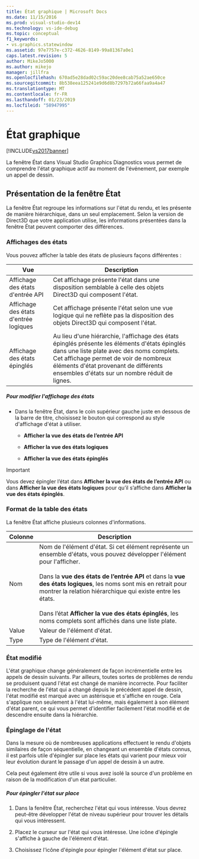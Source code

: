 ```yaml
---
title: État graphique | Microsoft Docs
ms.date: 11/15/2016
ms.prod: visual-studio-dev14
ms.technology: vs-ide-debug
ms.topic: conceptual
f1_keywords:
- vs.graphics.statewindow
ms.assetid: 97e7757e-c372-4626-8149-99a81367a0e1
caps.latest.revision: 5
author: MikeJo5000
ms.author: mikejo
manager: jillfra
ms.openlocfilehash: 670ad5e28dad02c59ac20dee8cab75a52ae650ce
ms.sourcegitcommit: 8b538eea125241e9d6d8b7297b72a66faa9a4a47
ms.translationtype: MT
ms.contentlocale: fr-FR
ms.lasthandoff: 01/23/2019
ms.locfileid: "58947995"
---
```

# <a name="graphics-state"></a>État graphique
[!INCLUDE[vs2017banner](../includes/vs2017banner.md)]

La fenêtre État dans Visual Studio Graphics Diagnostics vous permet de comprendre l'état graphique actif au moment de l'événement, par exemple un appel de dessin.  
  
## <a name="understanding-the-state-window"></a>Présentation de la fenêtre État  
 La fenêtre État regroupe les informations sur l'état du rendu, et les présente de manière hiérarchique, dans un seul emplacement. Selon la version de Direct3D que votre application utilise, les informations présentées dans la fenêtre État peuvent comporter des différences.  
  
### <a name="state-views"></a>Affichages des états  
 Vous pouvez afficher la table des états de plusieurs façons différentes :  
  
|Vue|Description|  
|----------|-----------------|  
|Affichage des états d'entrée API|Cet affichage présente l'état dans une disposition semblable à celle des objets Direct3D qui composent l'état.|  
|Affichage des états d'entrée logiques|Cet affichage présente l'état selon une vue logique qui ne reflète pas la disposition des objets Direct3D qui composent l'état.|  
|Affichage des états épinglés|Au lieu d'une hiérarchie, l'affichage des états épinglés présente les éléments d'états épinglés dans une liste plate avec des noms complets. Cet affichage permet de voir de nombreux éléments d'état provenant de différents ensembles d'états sur un nombre réduit de lignes.|  
  
##### <a name="to-change-the-state-view"></a>Pour modifier l'affichage des états  
  
-   Dans la fenêtre État, dans le coin supérieur gauche juste en dessous de la barre de titre, choisissez le bouton qui correspond au style d'affichage d'état à utiliser.  
  
    -   **Afficher la vue des états de l’entrée API**  
  
    -   **Afficher la vue des états logiques**  
  
    -   **Afficher la vue des états épinglés**  
  
> [!IMPORTANT]
>  Vous devez épingler l’état dans **Afficher la vue des états de l’entrée API** ou dans **Afficher la vue des états logiques** pour qu’il s’affiche dans **Afficher la vue des états épinglés**.  
  
### <a name="state-table-format"></a>Format de la table des états  
 La fenêtre État affiche plusieurs colonnes d'informations.  
  
|Colonne|Description|  
|------------|-----------------|  
|Nom|Nom de l'élément d'état. Si cet élément représente un ensemble d'états, vous pouvez développer l'élément pour l'afficher.<br /><br /> Dans la **vue des états de l’entrée API** et dans la **vue des états logiques**, les noms sont mis en retrait pour montrer la relation hiérarchique qui existe entre les états.<br /><br /> Dans l’état **Afficher la vue des états épinglés**, les noms complets sont affichés dans une liste plate.|  
|Value|Valeur de l'élément d'état.|  
|Type|Type de l'élément d'état.|  
  
### <a name="changed-state"></a>État modifié  
 L'état graphique change généralement de façon incrémentielle entre les appels de dessin suivants. Par ailleurs, toutes sortes de problèmes de rendu se produisent quand l'état est changé de manière incorrecte. Pour faciliter la recherche de l'état qui a changé depuis le précédent appel de dessin, l'état modifié est marqué avec un astérisque et s'affiche en rouge. Cela s'applique non seulement à l'état lui-même, mais également à son élément d'état parent, ce qui vous permet d'identifier facilement l'état modifié et de descendre ensuite dans la hiérarchie.  
  
### <a name="pinning-state"></a>Épinglage de l'état  
 Dans la mesure où de nombreuses applications effectuent le rendu d'objets similaires de façon séquentielle, en changeant un ensemble d'états connus, il est parfois utile d'épingler sur place les états qui varient pour mieux voir leur évolution durant le passage d'un appel de dessin à un autre.  
  
 Cela peut également être utile si vous avez isolé la source d'un problème en raison de la modification d'un état particulier.  
  
##### <a name="to-pin-state-in-place"></a>Pour épingler l'état sur place  
  
1.  Dans la fenêtre État, recherchez l'état qui vous intéresse. Vous devrez peut-être développer l'état de niveau supérieur pour trouver les détails qui vous intéressent.  
  
2.  Placez le curseur sur l'état qui vous intéresse. Une icône d'épingle s'affiche à gauche de l'élément d'état.  
  
3.  Choisissez l'icône d'épingle pour épingler l'élément d'état sur place.
